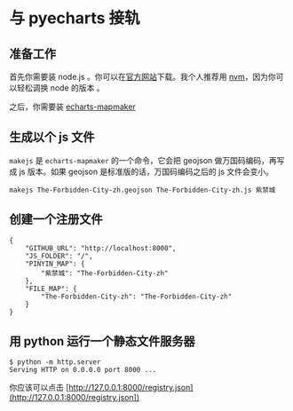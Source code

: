 # 与 pyecharts 接轨

## 准备工作

首先你需要装 node.js 。你可以在[官方网站](https://nodejs.org/en/)下载。我个人推荐用
[nvm](https://github.com/nvm-sh/nvm)，因为你可以轻松调换 node 的版本 。

之后，你需要装 [echarts-mapmaker](../tools/mapmaker.md)

## 生成以个 js 文件

`makejs` 是 `echarts-mapmaker` 的一个命令，它会把 geojson 做万国码编码，再写成
js 版本。如果 geojson 是标准版的话，万国码编码之后的 js 文件会变小。

```
makejs The-Forbidden-City-zh.geojson The-Forbidden-City-zh.js 紫禁城
```

## 创建一个注册文件

```
{
    "GITHUB_URL": "http://localhost:8000",
    "JS_FOLDER": "/",
    "PINYIN_MAP": {
        "紫禁城": "The-Forbidden-City-zh"
    },
    "FILE_MAP": {
        "The-Forbidden-City-zh": "The-Forbidden-City-zh"
    }    
}
```

## 用 python 运行一个静态文件服务器

```
$ python -m http.server
Serving HTTP on 0.0.0.0 port 8000 ...
```

你应该可以点击 [http://127.0.0.1:8000/registry.json](http://127.0.0.1:8000/registry.json])
